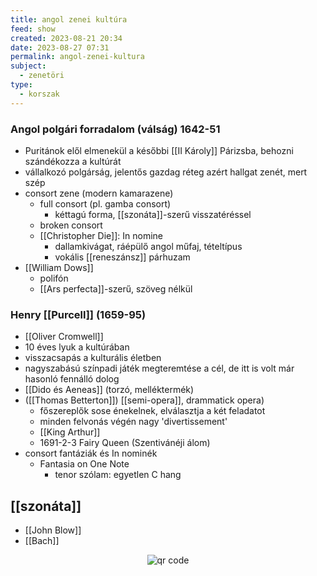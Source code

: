 ```yaml
---
title: angol zenei kultúra
feed: show
created: 2023-08-21 20:34
date: 2023-08-27 07:31
permalink: angol-zenei-kultura
subject:
  - zenetöri
type:
  - korszak
---
```

### **Angol polgári forradalom** (válság) 1642-51
-   Puritánok elől elmenekül a későbbi [[II Károly]] Párizsba, behozni szándékozza a kultúrát
- vállalkozó polgárság, jelentős gazdag réteg azért hallgat zenét, mert szép
- consort zene (modern kamarazene)
	- full consort (pl. gamba consort)
		- kéttagú forma, [[szonáta]]-szerű visszatéréssel
	- broken consort
	- [[Christopher Die]]: In nomine
		- dallamkivágat, ráépülő angol műfaj, tételtípus
		- vokális [[reneszánsz]] párhuzam
- [[William Dows]]
	- polifón
	- [[Ars perfecta]]-szerű, szöveg nélkül
	
### Henry [[Purcell]] (1659-95)
-   [[Oliver Cromwell]]
-   10 éves lyuk a kultúrában
-   visszacsapás a kulturális életben
-   nagyszabású színpadi játék megteremtése a cél, de itt is volt már hasonló fennálló dolog
-   [[Dido és Aeneas]] (torzó, melléktermék)
-   ([[Thomas Betterton]]) [[semi-opera]], drammatick opera)
	-   főszereplők sose énekelnek, elválasztja a két feladatot
	-   minden felvonás végén nagy 'divertissement'
	-   [[King Arthur]]
	-   1691-2-3 Fairy Queen (Szentivánéji álom)
- consort fantáziák és In nominék
	-  Fantasia on One Note
		 - tenor szólam: egyetlen C hang

## [[szonáta]]

* [[John Blow]]
* [[Bach]]




<p style="text-align: center;"><img src="https://chart.googleapis.com/chart?cht=qr&chl=https://notes.andrasdenes.com/angol-zenei-kultura&chs=180x180&choe=UTF-8&chld=L|2" alt="qr code"></p>

